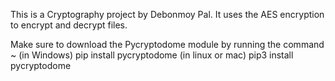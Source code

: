 
This is a Cryptography project by Debonmoy Pal.
It uses the AES encryption to encrypt and decrypt files.

Make sure to download the Pycryptodome module by
running the command ~
(in Windows)
pip install pycryptodome 
(in linux or mac)
pip3 install pycryptodome

